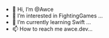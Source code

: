 - 👋 Hi, I’m @Awce
- 👀 I’m interested in FightingGames ...
- 🌱 I’m currently learning Swift ...
- 📫 How to reach me awce.dev...

<!---
Awce/Awce is a ✨ special ✨ repository because its `README.md` (this file) appears on your GitHub profile.
You can click the Preview link to take a look at your changes.
--->
